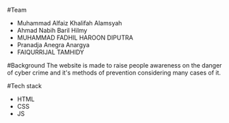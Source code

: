 #Team
- Muhammad Alfaiz Khalifah Alamsyah
- Ahmad Nabih Baril Hilmy
- MUHAMMAD FADHIL HAROON DIPUTRA
- Pranadja Anegra Anargya
- FAIQURRIJAL TAMHIDY
  
#Background
The website is made to raise people awareness on the danger of cyber crime and it's methods of prevention considering many cases of it.

#Tech stack
- HTML
- CSS
- JS

